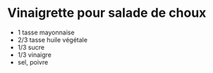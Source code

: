 # Vinaigrette pour salade de choux

- 1 tasse mayonnaise
- 2/3 tasse huile végétale
- 1/3 sucre
- 1/3 vinaigre
- sel, poivre
